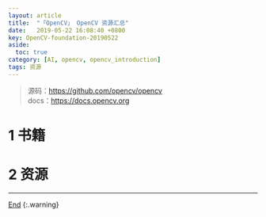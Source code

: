 ```yaml
---
layout: article
title:  "「OpenCV」 OpenCV 资源汇总"
date:   2019-05-22 16:08:40 +0800
key: OpenCV-foundation-20190522
aside:
  toc: true
category: [AI, opencv, opencv_introduction]
tags: 资源
---
```

<span id='head'></span>  
>源码：<https://github.com/opencv/opencv>   
docs：<https://docs.opencv.org>   


<!--more-->


# 1 书籍

# 2 资源


-------------------  
[End](#head)
{:.warning}  
